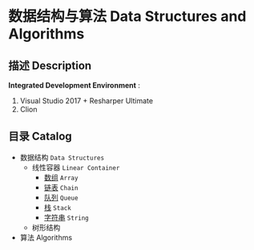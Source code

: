 # 数据结构与算法    Data Structures and Algorithms

## 描述    Description

**Integrated Development Environment** : 

1. Visual Studio 2017 + Resharper Ultimate
2. Clion

## 目录    Catalog

- 数据结构    `Data Structures`
  - 线性容器    `Linear Container`
    - [数组](https://github.com/YXL76/Data-Structures-and-Algorithms/tree/master/Data%20Structures%20and%20Algorithms/include/array)    `Array`
    - [链表](https://github.com/YXL76/Data-Structures-and-Algorithms/tree/master/Data%20Structures%20and%20Algorithms/include/chain)    `Chain`
    - [队列](https://github.com/YXL76/Data-Structures-and-Algorithms/tree/master/Data%20Structures%20and%20Algorithms/include/queue)    `Queue`
    - [栈](https://github.com/YXL76/Data-Structures-and-Algorithms/tree/master/Data%20Structures%20and%20Algorithms/include/stack)    `Stack`
    - [字符串]()    `String`
  - 树形结构
- 算法    Algorithms

